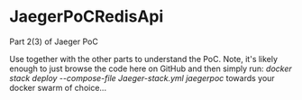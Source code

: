 # JaegerPoCRedisApi
Part 2(3) of Jaeger PoC

Use together with the other parts to understand the PoC.
Note, it's likely enough to just browse the code here on GitHub and then simply run:
_docker stack deploy --compose-file Jaeger-stack.yml jaegerpoc_
towards your docker swarm of choice...
